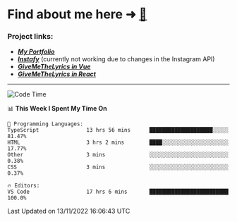 # Find about me here ➜ [🧑](https://pauabella.dev)

### Project links:
- ***[My Portfolio](https://pauabella.dev)***
- ***[Instafy](https://instafy.me)*** (currently not working due to changes in the Instagram API)
- ***[GiveMeTheLyrics in Vue](https://lyrics.pauabella.dev)***
- ***[GiveMeTheLyrics in React](https://pauabella.dev/GiveMeTheLyrics)***

---
<!--START_SECTION:waka-->
![Code Time](http://img.shields.io/badge/Code%20Time-1%2C632%20hrs%2035%20mins-blue)

📊 **This Week I Spent My Time On** 

```text
💬 Programming Languages: 
TypeScript               13 hrs 56 mins      ████████████████████░░░░░   81.47% 
HTML                     3 hrs 2 mins        ████░░░░░░░░░░░░░░░░░░░░░   17.77% 
Other                    3 mins              ░░░░░░░░░░░░░░░░░░░░░░░░░   0.38% 
CSS                      3 mins              ░░░░░░░░░░░░░░░░░░░░░░░░░   0.37%

🔥 Editors: 
VS Code                  17 hrs 6 mins       █████████████████████████   100.0%

```


 Last Updated on 13/11/2022 16:06:43 UTC
<!--END_SECTION:waka-->
